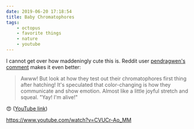 ```yaml
---
date: 2019-06-20 17:18:54
title: Baby Chromatophores
tags:
    - octopus
    - favorite things
    - nature
    - youtube
---
```


I cannot get over how maddeningly cute this is. Reddit user [pendragwen's comment](https://www.reddit.com/r/TheDepthsBelow/comments/c21lu7/this_is_just_horrible/erhpg7j?utm_source=share&utm_medium=web2x) makes it even better:

> Awww! But look at how they test out their chromatophores first thing after hatching! It's speculated that color-changing is how they communicate and show emotion. Almost like a little joyful stretch and squeal. "Yay! I'm alive!"

😍 (<a href="https://www.youtube.com/watch?v=CVUCr-Ao_MM">YouTube link</a>)

https://www.youtube.com/watch?v=CVUCr-Ao_MM
